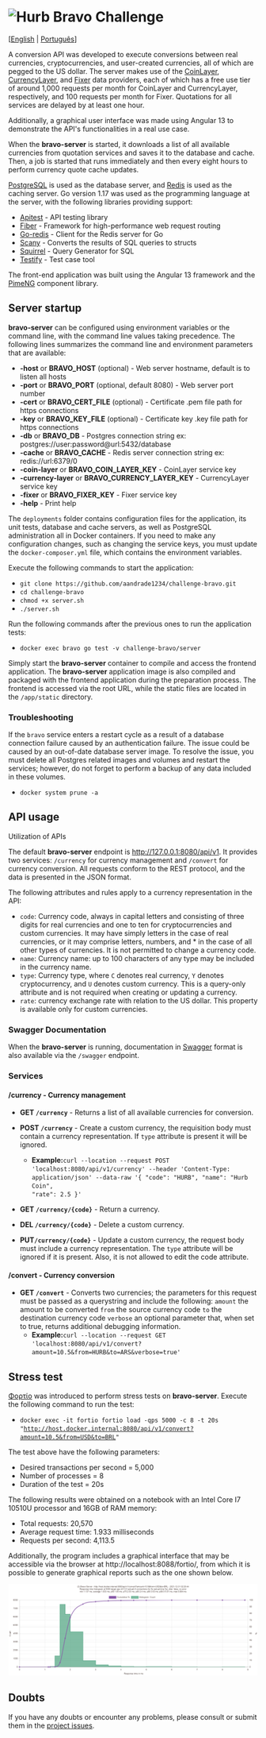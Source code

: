 # <img src="https://avatars1.githubusercontent.com/u/7063040?v=4&s=200.jpg" alt="Hurb" width="24" /> Bravo Challenge

[[English](README.md) | [Português](README.pt.md)]

A conversion API was developed to execute conversions between real currencies, cryptocurrencies, and user-created
currencies, all of which are pegged to the US dollar. The server makes use of the [CoinLayer](https://coinlayer.com),
[CurrencyLayer](https://currencylayer.com), and [Fixer](https://fixer.io) data providers, each of which has a free use
tier of around 1,000 requests per month for CoinLayer and CurrencyLayer, respectively, and 100 requests per month for
Fixer. Quotations for all services are delayed by at least one hour.

Additionally, a graphical user interface was made using Angular 13 to demonstrate the API's functionalities in a real
use case.

When the **bravo-server** is started, it downloads a list of all available currencies from quotation services and saves
it to the database and cache. Then, a job is started that runs immediately and then every eight hours to perform
currency quote cache updates.

[PostgreSQL](https://www.postgresql.org) is used as the database server, and [Redis](https://redis.io) is used as the
caching server. Go version 1.17 was used as the programming language at the server, with the following libraries
providing support:
- [Apitest](https://github.com/steinfletcher/apitest) - API testing library
- [Fiber](https://gofiber.io) - Framework for high-performance web request routing
- [Go-redis](https://github.com/go-redis/redis) - Client for the Redis server for Go
- [Scany](https://github.com/georgysavva/scany) - Converts the results of SQL queries to structs
- [Squirrel](https://github.com/Masterminds/squirrel) - Query Generator for SQL
- [Testify](https://github.com/stretchr/testify) - Test case tool

The front-end application was built using the Angular 13 framework and the [PimeNG](https://www.primefaces.org/primeng)
component library.

## Server startup

**bravo-server** can be configured using environment variables or the command line, with the command line values taking
precedence. The following lines summarizes the command line and environment parameters that are available:
- **-host** or **BRAVO_HOST** (optional) - Web server hostname, default is to listen all hosts
- **-port** or **BRAVO_PORT** (optional, default 8080) - Web server port number
- **-cert** or **BRAVO_CERT_FILE** (optional) - Certificate .pem file path for https connections
- **-key** or **BRAVO_KEY_FILE** (optional) - Certificate key .key file path for https connections
- **-db** or **BRAVO_DB** - Postgres connection string ex: postgres://user:password@url:5432/database
- **-cache** or **BRAVO_CACHE** - Redis server connection string ex: redis://url:6379/0
- **-coin-layer** or **BRAVO_COIN_LAYER_KEY** - CoinLayer service key
- **-currency-layer** or **BRAVO_CURRENCY_LAYER_KEY** - CurrencyLayer service key
- **-fixer** or **BRAVO_FIXER_KEY** - Fixer service key
- **-help** - Print help

The ``deployments`` folder contains configuration files for the application, its unit tests, database and cache servers,
as well as PostgreSQL administration all in Docker containers. If you need to make any configuration changes, such as
changing the service keys, you must update the ``docker-composer.yml`` file, which contains the environment variables.

Execute the following commands to start the application:
- ``git clone https://github.com/aandrade1234/challenge-bravo.git``
- ``cd challenge-bravo``
- ``chmod +x server.sh``
- ``./server.sh``

Run the following commands after the previous ones to run the application tests:
- ``docker exec bravo go test -v challenge-bravo/server``

Simply start the **bravo-server** container to compile and access the frontend application. The **bravo-server**
application image is also compiled and packaged with the frontend application during the preparation process. The
frontend is accessed via the root URL, while the static files are located in the ``/app/static`` directory.

### Troubleshooting

If the ``bravo`` service enters a restart cycle as a result of a database connection failure caused by an authentication
failure. The issue could be caused by an out-of-date database server image. To resolve the issue, you must delete all
Postgres related images and volumes and restart the services; however, do not forget to perform a backup of any data
included in these volumes.
- ``docker system prune -a``

## API usage

Utilization of APIs

The default **bravo-server** endpoint is http://127.0.0.1:8080/api/v1. It provides two services: ``/currency`` for
currency management and ``/convert`` for currency conversion. All requests conform to the REST protocol, and the data
is presented in the JSON format.

The following attributes and rules apply to a currency representation in the API:
- ``code``: Currency code, always in capital letters and consisting of three digits for real currencies and one to ten
for cryptocurrencies and custom currencies. It may have simply letters in the case of real currencies, or it may
comprise letters, numbers, and * in the case of all other types of currencies. It is not permitted to change a currency
code.
- ``name``: Currency name: up to 100 characters of any type may be included in the currency name.
- ``type``: Currency type, where ``C`` denotes real currency, ``Y`` denotes cryptocurrency, and ``U`` denotes custom
currency. This is a query-only attribute and is not required when creating or updating a currency.
- ``rate``: currency exchange rate with relation to the US dollar. This property is available only for custom currencies.

### Swagger Documentation

When the **bravo-server** is running, documentation in [Swagger](https://swagger.io) format is also available via the
``/swagger`` endpoint.

### Services

#### /currency - Currency management

- **GET ``/currency``** - Returns a list of all available currencies for conversion.


- **POST ``/currency``** - Create a custom currency, the requisition body must contain a currency representation. If
``type`` attribute is present it will be ignored.
    - **Example:**<code>curl --location --request POST 'localhost:8080/api/v1/currency' --header 'Content-Type: application/json' --data-raw '{
      "code": "HURB",
      "name": "Hurb Coin",
      "rate": 2.5
      }'</code>

- **GET ``/currency/{code}``** - Return a currency.


- **DEL ``/currency/{code}``** - Delete a custom currency.


- **PUT``/currency/{code}``** - Update a custom currency, the request body must include a currency representation. The
``type`` attribute will be ignored if it is present. Also, it is not allowed to edit the code attribute.

#### /convert - Currency conversion

- **GET ``/convert``** - Converts two currencies; the parameters for this request must be passed as a querystring and
include the following: ``amount`` the amount to be converted ``from`` the source currency code ``to`` the destination
currency code ``verbose`` an optional parameter that, when set to true, returns additional debugging information.
    - **Example:**<code>curl --location --request GET 'localhost:8080/api/v1/convert?amount=10.5&from=HURB&to=ARS&verbose=true'</code>

## Stress test

[Φορτίο](https://github.com/fortio/fortio) was introduced to perform stress tests on **bravo-server**. Execute the
following command to run the test:
- <code>docker exec -it fortio fortio load -qps 5000 -c 8 -t 20s "http://host.docker.internal:8080/api/v1/convert?amount=10.5&from=USD&to=BRL" </code>

The test above have the following parameters:
- Desired transactions per second = 5,000
- Number of processes = 8
- Duration of the test = 20s

The following results were obtained on a notebook with an Intel Core I7 10510U processor and 16GB of RAM memory:
- Total requests: 20,570
- Average request time: 1.933 milliseconds
- Requests per second: 4,113.5

Additionally, the program includes a graphical interface that may be accessible via the browser at
http://localhost:8088/fortio/, from which it is possible to generate graphical reports such as the one shown below.

<p>
  <img src="histogram.png" alt="Histrograma" style="background-color: white" />
</p>

## Doubts

If you have any doubts or encounter any problems, please consult or submit them in the
[project issues](https://github.com/aandrade1234/challenge-bravo/issues).
